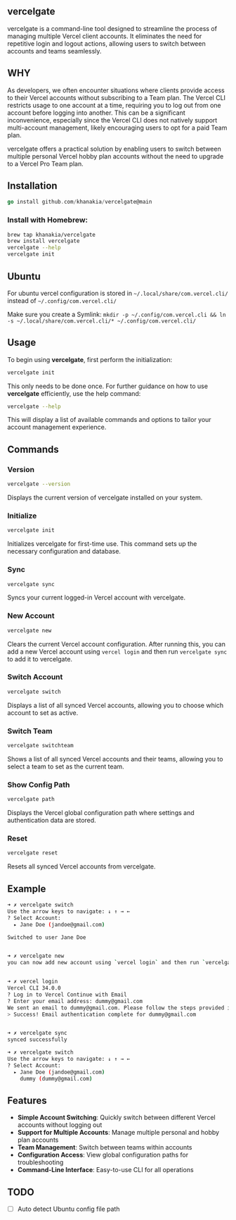 ## vercelgate

vercelgate is a command-line tool designed to streamline the process of managing multiple Vercel client accounts. It eliminates the need for repetitive login and logout actions, allowing users to switch between accounts and teams seamlessly.

## WHY

As developers, we often encounter situations where clients provide access to their Vercel accounts without subscribing to a Team plan. The Vercel CLI restricts usage to one account at a time, requiring you to log out from one account before logging into another. This can be a significant inconvenience, especially since the Vercel CLI does not natively support multi-account management, likely encouraging users to opt for a paid Team plan.

vercelgate offers a practical solution by enabling users to switch between multiple personal Vercel hobby plan accounts without the need to upgrade to a Vercel Pro Team plan.

## Installation

```go
go install github.com/khanakia/vercelgate@main
```

### Install with Homebrew:

```sh
brew tap khanakia/vercelgate
brew install vercelgate
vercelgate --help
vercelgate init
```

## Ubuntu

For ubuntu vercel configuration is stored in `~/.local/share/com.vercel.cli/` instead of `~/.config/com.vercel.cli/`

Make sure you create a Symlink: `mkdir -p ~/.config/com.vercel.cli && ln -s ~/.local/share/com.vercel.cli/* ~/.config/com.vercel.cli/`


## Usage

To begin using **vercelgate**, first perform the initialization:

```bash
vercelgate init
```

This only needs to be done once. For further guidance on how to use **vercelgate** efficiently, use the help command:


```bash
vercelgate --help
```

This will display a list of available commands and options to tailor your account management experience.

## Commands

### Version

```bash
vercelgate --version
```

Displays the current version of vercelgate installed on your system.

### Initialize

```bash
vercelgate init
```

Initializes vercelgate for first-time use. This command sets up the necessary configuration and database.

### Sync

```bash
vercelgate sync
```

Syncs your current logged-in Vercel account with vercelgate.

### New Account

```bash
vercelgate new
```

Clears the current Vercel account configuration. After running this, you can add a new Vercel account using `vercel login` and then run `vercelgate sync` to add it to vercelgate.

### Switch Account

```bash
vercelgate switch
```

Displays a list of all synced Vercel accounts, allowing you to choose which account to set as active.

### Switch Team

```bash
vercelgate switchteam
```

Shows a list of all synced Vercel accounts and their teams, allowing you to select a team to set as the current team.

### Show Config Path

```bash
vercelgate path
```

Displays the Vercel global configuration path where settings and authentication data are stored.

### Reset

```bash
vercelgate reset
```

Resets all synced Vercel accounts from vercelgate.

## Example

```sh
➜ ✗ vercelgate switch
Use the arrow keys to navigate: ↓ ↑ → ←
? Select Account:
  ▸ Jane Doe (jandoe@gmail.com)

Switched to user Jane Doe


➜ ✗ vercelgate new
you can now add new account using `vercel login` and then run `vercelgate sync` again


➜ ✗ vercel login
Vercel CLI 34.0.0
? Log in to Vercel Continue with Email
? Enter your email address: dummy@gmail.com
We sent an email to dummy@gmail.com. Please follow the steps provided inside it and make sure the security code matches Eager Bornean Orang-utan.
> Success! Email authentication complete for dummy@gmail.com


➜ ✗ vercelgate sync
synced successfully

➜ ✗ vercelgate switch
Use the arrow keys to navigate: ↓ ↑ → ←
? Select Account:
  ▸ Jane Doe (jandoe@gmail.com)
    dummy (dummy@gmail.com)

```

## Features

- **Simple Account Switching**: Quickly switch between different Vercel accounts without logging out
- **Support for Multiple Accounts**: Manage multiple personal and hobby plan accounts
- **Team Management**: Switch between teams within accounts
- **Configuration Access**: View global configuration paths for troubleshooting
- **Command-Line Interface**: Easy-to-use CLI for all operations

## TODO

- [ ] Auto detect Ubuntu config file path
